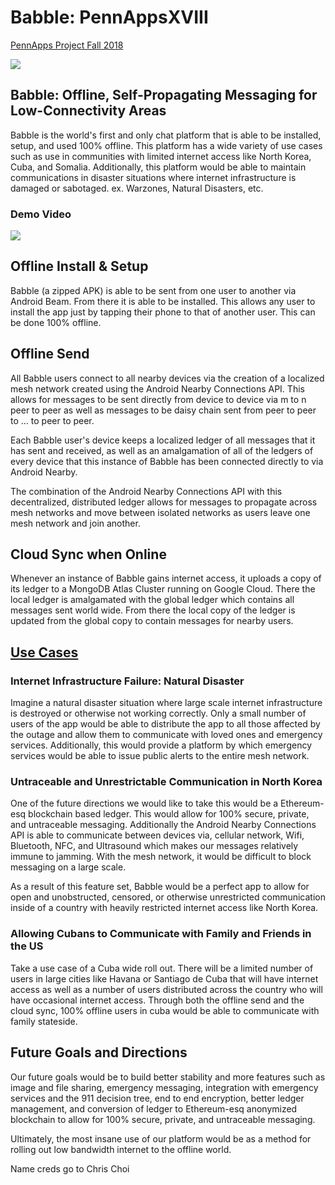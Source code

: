 # Babble: PennAppsXVIII

[PennApps Project Fall 2018](https://devpost.com/software/pennapps18-2pjcx0)

[![](http://img.youtube.com/vi/_DBQITRE7F4/0.jpg)](http://www.youtube.com/watch?v=_DBQITRE7F4 "")

## Babble: Offline, Self-Propagating Messaging for Low-Connectivity Areas

Babble is the world's first and only chat platform that is able to be installed, setup, and used 100% offline. This platform has a wide variety of use cases such as use in communities with limited internet access like North Korea, Cuba, and Somalia. Additionally, this platform would be able to maintain communications in disaster situations where internet infrastructure is damaged or sabotaged. ex. Warzones, Natural Disasters, etc. 

### Demo Video

[![](http://img.youtube.com/vi/M5dz9_pf2pU/0.jpg)](http://www.youtube.com/watch?v=M5dz9_pf2pU "")

## Offline Install & Setup

Babble (a zipped APK) is able to be sent from one user to another via Android Beam. From there it is able to be installed. This allows any user to install the app just by tapping their phone to that of another user. This can be done 100% offline.

## Offline Send 

All Babble users connect to all nearby devices via the creation of a localized mesh network created using the Android Nearby Connections API. This allows for messages to be sent directly from device to device via m to n peer to peer as well as messages to be daisy chain sent from peer to peer to ... to peer to peer. 

Each Babble user's device keeps a localized ledger of all messages that it has sent and received, as well as an amalgamation of all of the ledgers of every device that this instance of Babble has been connected directly to via Android Nearby. 

The combination of the Android Nearby Connections API with this decentralized, distributed ledger allows for messages to propagate across mesh networks and move between isolated networks as users leave one mesh network and join another. 

## Cloud Sync when Online

Whenever an instance of Babble gains internet access, it uploads a copy of its ledger to a MongoDB Atlas Cluster running on Google Cloud. There the local ledger is amalgamated with the global ledger which contains all messages sent world wide. From there the local copy of the ledger is updated from the global copy to contain messages for nearby users. 


## [Use Cases](#use-cases)

### Internet Infrastructure Failure: Natural Disaster

Imagine a natural disaster situation where large scale internet infrastructure is destroyed or otherwise not working correctly. Only a small number of users of the app would be able to distribute the app to all those affected by the outage and allow them to communicate with loved ones and emergency services. Additionally, this would provide a platform by which emergency services would be able to issue public alerts to the entire mesh network. 

### Untraceable and Unrestrictable Communication in North Korea

One of the future directions we would like to take this would be a Ethereum-esq blockchain based ledger. This would allow for 100% secure, private, and untraceable messaging. Additionally the Android Nearby Connections API is able to communicate between devices via, cellular network, Wifi, Bluetooth, NFC, and Ultrasound which makes our messages relatively immune to jamming. With the mesh network, it would be difficult to block messaging on a large scale.

As a result of this feature set, Babble would be a perfect app to allow for open and unobstructed, censored, or otherwise unrestricted communication inside of a country with heavily restricted internet access like North Korea. 

### Allowing Cubans to Communicate with Family and Friends in the US

Take a use case of a Cuba wide roll out. There will be a limited number of users in large cities like Havana or Santiago de Cuba that will have internet access as well as a number of users distributed across the country who will have occasional internet access. Through both the offline send and the cloud sync, 100% offline users in cuba would be able to communicate with family stateside.

## Future Goals and Directions

Our future goals would be to build better stability and more features such as image and file sharing, emergency messaging, integration with emergency services and the 911 decision tree, end to end encryption, better ledger management, and conversion of ledger to Ethereum-esq anonymized blockchain to allow for 100% secure, private, and untraceable messaging.  

Ultimately, the most insane use of our platform would be as a method for rolling out low bandwidth internet to the offline world. 


Name creds go to Chris Choi

